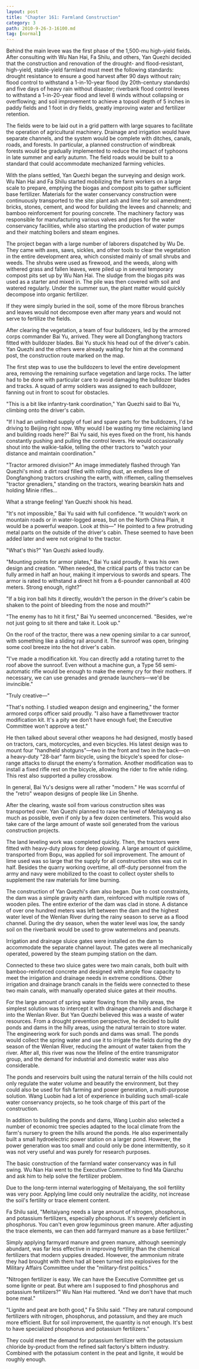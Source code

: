 ```yaml
---
layout: post
title: "Chapter 161: Farmland Construction"
category: 3
path: 2010-9-26-3-16100.md
tag: [normal]
---
```


Behind the main levee was the first phase of the 1,500-mu high-yield fields. After consulting with Wu Nan Hai, Fa Shilu, and others, Yan Quezhi decided that the construction and renovation of the drought- and flood-resistant, high-yield, stable-yield farmland must meet the following standards: drought resistance to ensure a good harvest after 90 days without rain; flood control to withstand a 1-in-10-year flood (by 20th-century standards) and five days of heavy rain without disaster; riverbank flood control levees to withstand a 1-in-20-year flood and level 8 winds without collapsing or overflowing; and soil improvement to achieve a topsoil depth of 5 inches in paddy fields and 1 foot in dry fields, greatly improving water and fertilizer retention.

The fields were to be laid out in a grid pattern with large squares to facilitate the operation of agricultural machinery. Drainage and irrigation would have separate channels, and the system would be complete with ditches, canals, roads, and forests. In particular, a planned construction of windbreak forests would be gradually implemented to reduce the impact of typhoons in late summer and early autumn. The field roads would be built to a standard that could accommodate mechanized farming vehicles.

With the plans settled, Yan Quezhi began the surveying and design work. Wu Nan Hai and Fa Shilu started mobilizing the farm workers on a large scale to prepare, emptying the biogas and compost pits to gather sufficient base fertilizer. Materials for the water conservancy construction were continuously transported to the site: plant ash and lime for soil amendment; bricks, stones, cement, and wood for building the levees and channels; and bamboo reinforcement for pouring concrete. The machinery factory was responsible for manufacturing various valves and pipes for the water conservancy facilities, while also starting the production of water pumps and their matching boilers and steam engines.

The project began with a large number of laborers dispatched by Wu De. They came with axes, saws, sickles, and other tools to clear the vegetation in the entire development area, which consisted mainly of small shrubs and weeds. The shrubs were used as firewood, and the weeds, along with withered grass and fallen leaves, were piled up in several temporary compost pits set up by Wu Nan Hai. The sludge from the biogas pits was used as a starter and mixed in. The pile was then covered with soil and watered regularly. Under the summer sun, the plant matter would quickly decompose into organic fertilizer.

If they were simply buried in the soil, some of the more fibrous branches and leaves would not decompose even after many years and would not serve to fertilize the fields.

After clearing the vegetation, a team of four bulldozers, led by the armored corps commander Bai Yu, arrived. They were all Dongfanghong tractors fitted with bulldozer blades. Bai Yu stuck his head out of the driver's cabin. Yan Quezhi and the others were already waiting for him at the command post, the construction route marked on the map.

The first step was to use the bulldozers to level the entire development area, removing the remaining surface vegetation and large rocks. The latter had to be done with particular care to avoid damaging the bulldozer blades and tracks. A squad of army soldiers was assigned to each bulldozer, fanning out in front to scout for obstacles.

"This is a bit like infantry-tank coordination," Yan Quezhi said to Bai Yu, climbing onto the driver's cabin.

"If I had an unlimited supply of fuel and spare parts for the bulldozers, I'd be driving to Beijing right now. Why would I be wasting my time reclaiming land and building roads here?" Bai Yu said, his eyes fixed on the front, his hands constantly pushing and pulling the control levers. He would occasionally shout into the walkie-talkie, telling the other tractors to "watch your distance and maintain coordination."

"Tractor armored division?" An image immediately flashed through Yan Quezhi's mind: a dirt road filled with rolling dust, an endless line of Dongfanghong tractors crushing the earth, with riflemen, calling themselves "tractor grenadiers," standing on the tractors, wearing bearskin hats and holding Minie rifles...

What a strange feeling! Yan Quezhi shook his head.

"It's not impossible," Bai Yu said with full confidence. "It wouldn't work on mountain roads or in water-logged areas, but on the North China Plain, it would be a powerful weapon. Look at this—" He pointed to a few protruding metal parts on the outside of the driver's cabin. These seemed to have been added later and were not original to the tractor.

"What's this?" Yan Quezhi asked loudly.

"Mounting points for armor plates," Bai Yu said proudly. It was his own design and creation. "When needed, the critical parts of this tractor can be fully armed in half an hour, making it impervious to swords and spears. The armor is rated to withstand a direct hit from a 6-pounder cannonball at 400 meters. Strong enough, right?"

"If a big iron ball hits it directly, wouldn't the person in the driver's cabin be shaken to the point of bleeding from the nose and mouth?"

"The enemy has to hit it first," Bai Yu seemed unconcerned. "Besides, we're not just going to sit there and take it. Look up."

On the roof of the tractor, there was a new opening similar to a car sunroof, with something like a sliding rail around it. The sunroof was open, bringing some cool breeze into the hot driver's cabin.

"I've made a modification kit. You can directly add a rotating turret to the roof above the sunroof. Even without a machine gun, a Type 56 semi-automatic rifle would be enough to make the enemy cry for their mothers. If necessary, we can use grenades and grenade launchers—we'd be invincible."

"Truly creative—"

"That's nothing. I studied weapon design and engineering," the former armored corps officer said proudly. "I also have a flamethrower tractor modification kit. It's a pity we don't have enough fuel; the Executive Committee won't approve a test."

He then talked about several other weapons he had designed, mostly based on tractors, cars, motorcycles, and even bicycles. His latest design was to mount four "handheld shotguns"—two in the front and two in the back—on a heavy-duty "28-bar" farm bicycle, using the bicycle's speed for close-range attacks to disrupt the enemy's formation. Another modification was to install a fixed rifle rest on the bicycle, allowing the rider to fire while riding. This rest also supported a pulley crossbow.

In general, Bai Yu's designs were all rather "modern." He was scornful of the "retro" weapon designs of people like Lin Shenhe.

After the clearing, waste soil from various construction sites was transported over. Yan Quezhi planned to raise the level of Meitaiyang as much as possible, even if only by a few dozen centimeters. This would also take care of the large amount of waste soil generated from the various construction projects.

The land leveling work was completed quickly. Then, the tractors were fitted with heavy-duty plows for deep plowing. A large amount of quicklime, transported from Bopu, was applied for soil improvement. The amount of lime used was so large that the supply for all construction sites was cut in half. Besides the quarry working overtime, all off-duty personnel from the army and navy were mobilized to the coast to collect oyster shells to supplement the raw materials for lime burning.

The construction of Yan Quezhi's dam also began. Due to cost constraints, the dam was a simple gravity earth dam, reinforced with multiple rows of wooden piles. The entire exterior of the dam was clad in stone. A distance of over one hundred meters was left between the dam and the highest water level of the Wenlan River during the rainy season to serve as a flood channel. During the dry season, when the water level was low, the sandy soil on the riverbank would be used to grow watermelons and peanuts.

Irrigation and drainage sluice gates were installed on the dam to accommodate the separate channel layout. The gates were all mechanically operated, powered by the steam pumping station on the dam.

Connected to these two sluice gates were two main canals, both built with bamboo-reinforced concrete and designed with ample flow capacity to meet the irrigation and drainage needs in extreme conditions. Other irrigation and drainage branch canals in the fields were connected to these two main canals, with manually operated sluice gates at their mouths.

For the large amount of spring water flowing from the hilly areas, the simplest solution was to intercept it with drainage channels and discharge it into the Wenlan River. But Yan Quezhi believed this was a waste of water resources. From a drought prevention perspective, he decided to build ponds and dams in the hilly areas, using the natural terrain to store water. The engineering work for such ponds and dams was small. The ponds would collect the spring water and use it to irrigate the fields during the dry season of the Wenlan River, reducing the amount of water taken from the river. After all, this river was now the lifeline of the entire transmigrator group, and the demand for industrial and domestic water was also considerable.

The ponds and reservoirs built using the natural terrain of the hills could not only regulate the water volume and beautify the environment, but they could also be used for fish farming and power generation, a multi-purpose solution. Wang Luobin had a lot of experience in building such small-scale water conservancy projects, so he took charge of this part of the construction.

In addition to building the ponds and dams, Wang Luobin also selected a number of economic tree species adapted to the local climate from the farm's nursery to green the hills around the ponds. He also experimentally built a small hydroelectric power station on a larger pond. However, the power generation was too small and could only be done intermittently, so it was not very useful and was purely for research purposes.

The basic construction of the farmland water conservancy was in full swing. Wu Nan Hai went to the Executive Committee to find Ma Qianzhu and ask him to help solve the fertilizer problem.

Due to the long-term internal waterlogging of Meitaiyang, the soil fertility was very poor. Applying lime could only neutralize the acidity, not increase the soil's fertility or trace element content.

Fa Shilu said, "Meitaiyang needs a large amount of nitrogen, phosphorus, and potassium fertilizers, especially phosphorus. It's severely deficient in phosphorus. You can't even grow leguminous green manure. After adjusting the trace elements, we can then add farmyard manure as a base fertilizer."

Simply applying farmyard manure and green manure, although seemingly abundant, was far less effective in improving fertility than the chemical fertilizers that modern yuppies dreaded. However, the ammonium nitrate they had brought with them had all been turned into explosives for the Military Affairs Committee under the "military-first politics."

"Nitrogen fertilizer is easy. We can have the Executive Committee get us some lignite or peat. But where am I supposed to find phosphorus and potassium fertilizers?" Wu Nan Hai muttered. "And we don't have that much bone meal."

"Lignite and peat are both good," Fa Shilu said. "They are natural compound fertilizers with nitrogen, phosphorus, and potassium, and they are much more efficient. But for soil improvement, the quantity is not enough. It's best to have specialized phosphorus and potassium fertilizers."

They could meet the demand for potassium fertilizer with the potassium chloride by-product from the refined salt factory's bittern industry. Combined with the potassium content in the peat and lignite, it would be roughly enough.